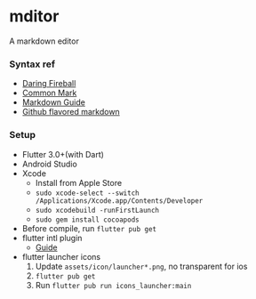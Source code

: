 # mditor

A markdown editor

### Syntax ref

- [Daring Fireball](https://daringfireball.net/projects/markdown/)
- [Common Mark](https://spec.commonmark.org/])
- [Markdown Guide](https://www.markdownguide.org/)
- [Github flavored markdown](https://github.github.com/gfm/)

### Setup

- Flutter 3.0+(with Dart)
- Android Studio
- Xcode
    - Install from Apple Store
    - `sudo xcode-select --switch /Applications/Xcode.app/Contents/Developer`
    - `sudo xcodebuild -runFirstLaunch`
    - `sudo gem install cocoapods`
- Before compile, run `flutter pub get`
- flutter intl plugin
    - [Guide](https://localizely.com/blog/flutter-localization-step-by-step/?tab=automated-using-flutter-intl)
- flutter launcher icons
    1. Update `assets/icon/launcher*.png`, no transparent for ios
    2. `flutter pub get`
    3. Run `flutter pub run icons_launcher:main`
